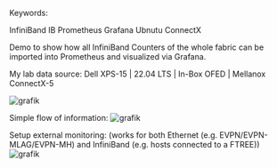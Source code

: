 Keywords:

InfiniBand
IB
Prometheus
Grafana
Ubnutu
ConnectX


Demo to show how all InfiniBand Counters of the whole fabric can be imported into Prometheus and visualized via Grafana.

My lab data source: Dell XPS-15 | 22.04 LTS | In-Box OFED | Mellanox ConnectX-5

![grafik](https://github.com/laquiante/InfiniBand-Prometheus-Grafana/assets/33266194/97523051-42a9-4d29-94e8-91feb6642b0e)

Simple flow of information:
![grafik](https://github.com/laquiante/InfiniBand-Prometheus-Grafana/assets/33266194/c9fa8b7d-9c23-45db-ae9a-75a060fee82e)

Setup external monitoring:
(works for both Ethernet (e.g. EVPN/EVPN-MLAG/EVPN-MH) and InfiniBand (e.g. hosts connected to a FTREE))
![grafik](https://github.com/laquiante/InfiniBand-Prometheus-Grafana/assets/33266194/3d52b495-196e-452f-a718-297da0d308f6)

